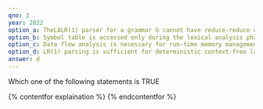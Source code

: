```yaml
---
qno: 3
year: 2022
option_a: TheLALR(1) parser for a grammar G cannot have reduce-reduce conflict if the LR(1) parser for G does not have reduce-reduce conflict.
option_b: Symbol table is accessed only during the lexical analysis phase.
option_c: Data flow analysis is necessary for run-time memory management.
option_d: LR(1) parsing is sufficient for deterministic context-free languages.
answer: d
---
```


Which one of the following statements is TRUE

{% contentfor explaination %}
{% endcontentfor %}